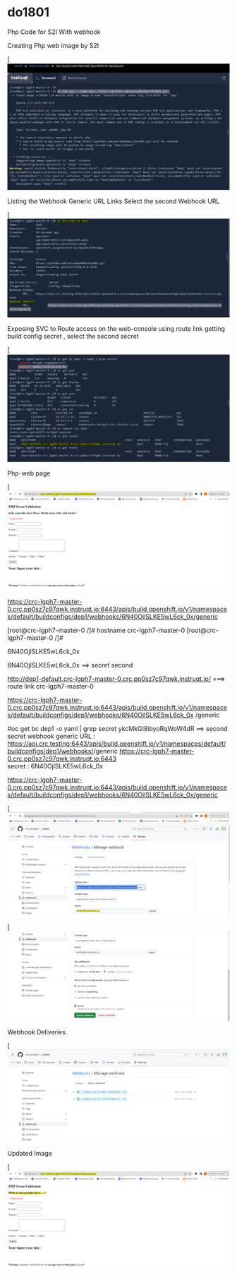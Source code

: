 # do1801

Php Code for  S2I   With  webhook  

Creating  Php web image by S2I

[![Image](https://github.com/anirudhadak2/do1801/blob/main/images/1.png)


Listing the  Webhook Generic URL Links
Select the second Webhook URL 



[![Image](https://github.com/anirudhadak2/do1801/blob/main/images/2.png)


Exposing SVC to Route  access on the web-console  using route  link 
getting  build config secret , select the second secret  


[![Image](https://github.com/anirudhadak2/do1801/blob/main/images/3.png)


Php-web page 

[![Image](https://github.com/anirudhadak2/do1801/blob/main/images/web1.png)





https://crc-lgph7-master-0.crc.pp0sz7c97qwk.instruqt.io:6443/apis/build.openshift.io/v1/namespaces/default/buildconfigs/dep1/webhooks/6N40OjlSLKE5wL6ck_0x/generic


[root@crc-lgph7-master-0 /]# hostname
crc-lgph7-master-0
[root@crc-lgph7-master-0 /]#



6N40OjlSLKE5wL6ck_0x

6N40OjlSLKE5wL6ck_0x             ==> secret second  

http://dep1-default.crc-lgph7-master-0.crc.pp0sz7c97qwk.instruqt.io/       ===> route  link 
           crc-lgph7-master-0

https://crc-lgph7-master-0.crc.pp0sz7c97qwk.instruqt.io:6443/apis/build.openshift.io/v1/namespaces/default/buildconfigs/dep1/webhooks/6N40OjlSLKE5wL6ck_0x /generic


#oc get bc  dep1  -o yaml | grep secret 
   ykcMkGI8ibyoRqWoW4dR            ==>   second secret 
webhook  generic URL :    https://api.crc.testing:6443/apis/build.openshift.io/v1/namespaces/default/buildconfigs/dep1/webhooks/<secret>/generic
   https://crc-lgph7-master-0.crc.pp0sz7c97qwk.instruqt.io:6443       
     secret  :      6N40OjlSLKE5wL6ck_0x           

      
https://crc-lgph7-master-0.crc.pp0sz7c97qwk.instruqt.io:6443/apis/build.openshift.io/v1/namespaces/default/buildconfigs/dep1/webhooks/6N40OjlSLKE5wL6ck_0x/generic



[![Image](https://github.com/anirudhadak2/do1801/blob/main/images/webhook.png)



[![Image](https://github.com/anirudhadak2/do1801/blob/main/images/webhook1.png)


Webhook  Deliveries.


[![Image](https://github.com/anirudhadak2/do1801/blob/main/images/webhook2.png)


Updated  Image


[![Image](https://github.com/anirudhadak2/do1801/blob/main/images/web2.png)



